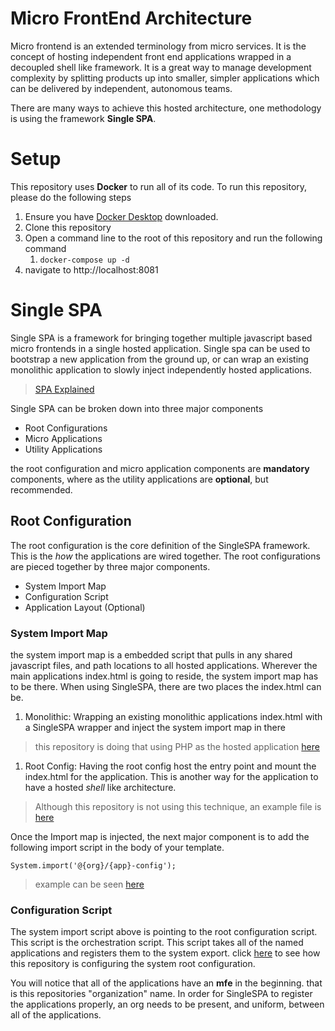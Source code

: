 # Micro FrontEnd Architecture
Micro frontend is an extended terminology from micro services. It is the concept of hosting independent front end applications wrapped in a decoupled shell like framework. It is a great way to manage development complexity by splitting products up into smaller, simpler applications which can be delivered by independent, autonomous teams. 

There are many ways to achieve this hosted architecture, one methodology is using the framework **Single SPA**. 

# Setup
This repository uses **Docker** to run all of its code. To run this repository, please do the following steps
1. Ensure you have [Docker Desktop](https://www.docker.com/products/docker-desktop/) downloaded.
2. Clone this repository
3. Open a command line to the root of this repository and run the following command
   1. `docker-compose up -d`
4. navigate to http://localhost:8081

# Single SPA
Single SPA is a framework for bringing together multiple javascript based micro frontends in a single hosted application. Single spa can be used to bootstrap a new application from the ground up, or can wrap an existing monolithic application to slowly inject independently hosted applications. 

> [SPA Explained](https://youtu.be/L4jqow7NTVg)

Single SPA can be broken down into three major components
- Root Configurations
- Micro Applications
- Utility Applications

the root configuration and micro application components are **mandatory** components, where as the utility applications are **optional**, but recommended.

## Root Configuration
The root configuration is the core definition of the SingleSPA framework. This is the *how* the applications are wired together. The root configurations are pieced together by three major components.
- System Import Map
- Configuration Script
- Application Layout (Optional)

###  System Import Map
the system import map is a embedded script that pulls in any shared javascript files, and path locations to all hosted applications. Wherever the main applications index.html is going to reside, the system import map has to be there. When using SingleSPA, there are two places the index.html can be.
1. Monolithic: Wrapping an existing monolithic applications index.html with a SingleSPA wrapper and inject the system import map in there

> this repository is doing that using PHP as the hosted application [here](php/src/views/layouts/spa.php)

1. Root Config: Having the root config host the entry point and mount the index.html for the application. This is another way for the application to have a hosted *shell* like architecture. 

> Although this repository is not using this technique, an example file is [here](root-config/src/index.ejs)

Once the Import map is injected, the next major component is to add the following import script in the body of your template.

`System.import('@{org}/{app}-config');`

>example can be seen [here](php/src/views/layouts/spa.php)

### Configuration Script
The system import script above is pointing to the root configuration script. This script is the orchestration script. This script takes all of the named applications and registers them to the system export. click [here](root-config/src/mfe-root-config.js) to see how this repository is configuring the system root configuration. 

You will notice that all of the applications have an **mfe** in the beginning. that is this repositories "organization" name. In order for SingleSPA to register the applications properly, an org needs to be present, and uniform, between all of the applications. 


